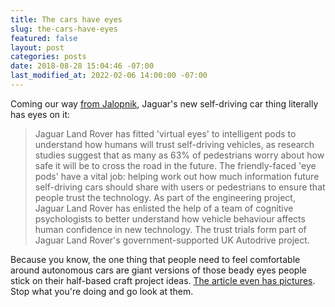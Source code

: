 ```yaml
---
title: The cars have eyes
slug: the-cars-have-eyes
featured: false
layout: post
categories: posts
date: 2018-08-28 15:04:46 -07:00
last_modified_at: 2022-02-06 14:00:00 -07:00
---
```


Coming our way [from Jalopnik](https://jalopnik.com/jaguars-new-autonomous-car-has-a-face-and-its-horrifyin-1828650588), Jaguar's new self-driving car thing literally has eyes on it:

>  Jaguar Land Rover has fitted 'virtual eyes' to intelligent pods to understand how humans will trust self-driving vehicles, as research studies suggest that as many as 63% of pedestrians worry about how safe it will be to cross the road in the future.
> The friendly-faced 'eye pods' have a vital job: helping work out how much information future self-driving cars should share with users or pedestrians to ensure that people trust the technology.
> As part of the engineering project, Jaguar Land Rover has enlisted the help of a team of cognitive psychologists to better understand how vehicle behaviour affects human confidence in new technology. The trust trials form part of Jaguar Land Rover's government-supported UK Autodrive project.

Because you know, the one thing that people need to feel comfortable around autonomous cars are giant versions of those beady eyes people stick on their half-based craft project ideas. [The article even has pictures](https://jalopnik.com/jaguars-new-autonomous-car-has-a-face-and-its-horrifyin-1828650588). Stop what you're doing and go look at them.

